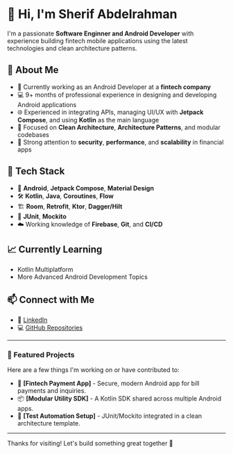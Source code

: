# 👋 Hi, I'm Sherif Abdelrahman

I'm a passionate **Software Enginner and Android Developer** with experience building fintech mobile applications using the latest technologies and clean architecture patterns.

## 💼 About Me

- 🔧 Currently working as an Android Developer at a **fintech company**
- 💻 9+ months of professional experience in designing and developing Android applications
- 🌐 Experienced in integrating APIs, managing UI/UX with **Jetpack Compose**, and using **Kotlin** as the main language
- 📐 Focused on **Clean Architecture**, **Architecture Patterns**, and modular codebases
- 🔐 Strong attention to **security**, **performance**, and **scalability** in financial apps

## 🧠 Tech Stack

- 📱 **Android**, **Jetpack Compose**, **Material Design**
- 🛠️ **Kotlin**, **Java**, **Coroutines**, **Flow**
- 🏗️ **Room**, **Retrofit**, **Ktor**, **Dagger/Hilt**
- 🧪 **JUnit**, **Mockito**
- ☁️ Working knowledge of **Firebase**, **Git**, and **CI/CD**

## 📈 Currently Learning

- Kotlin Multiplatform
- More Advanced Android Development Topics

## 📫 Connect with Me

- 🔗 [LinkedIn](https://www.linkedin.com/in/sherif-abdulrahman-843ba3199)
- 💻 [GitHub Repositories](https://github.com/sherifelkady70?tab=repositories)

---

### 📌 Featured Projects

Here are a few things I'm working on or have contributed to:

- 📲 **[Fintech Payment App]** - Secure, modern Android app for bill payments and inquiries.
- 📦 **[Modular Utility SDK]** - A Kotlin SDK shared across multiple Android apps.
- 🧪 **[Test Automation Setup]** - JUnit/Mockito integrated in a clean architecture template.

---

Thanks for visiting! Let's build something great together 🚀
